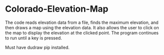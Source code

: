 # Colorado-Elevation-Map

The code reads elevation data from a file, finds the maximum elevation, and then draws a map using the elevation data. It also allows the user to click on the map to display the elevation at the clicked point. The program continues to run until a key is pressed.

Must have dudraw pip installed.
